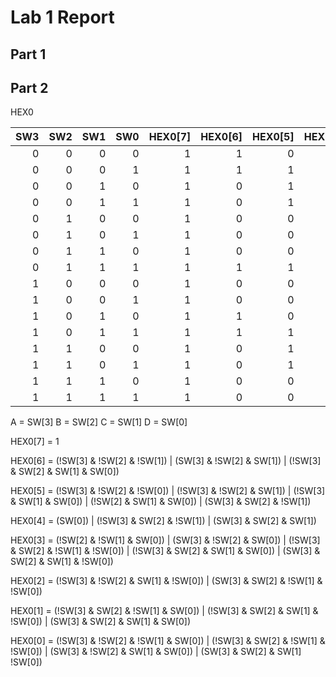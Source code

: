 # Lab 1 Report

## Part 1

## Part 2

HEX0

| SW3 | SW2 | SW1 | SW0 | HEX0[7] | HEX0[6] | HEX0[5] | HEX0[4] | HEX0[3] | HEX0[2] | HEX0[1] | HEX0[0] |
| ---:| ----:| ---:| ---:| ---:| ---:|---:| ---:| ---:| ---:| ---:| ---:|
| 0 | 0 | 0 | 0 |  1|1|0|0|0|0|0|0|
| 0 | 0 | 0 | 1 |  1|1|1|1|1|0|0|1|
| 0 | 0 | 1 | 0 |  1|0|1|0|0|1|0|0|
| 0 | 0 | 1 | 1 |  1|0|1|1|0|0|0|0|
| 0 | 1 | 0 | 0 |  1|0|0|1|1|0|0|1|
| 0 | 1 | 0 | 1 |  1|0|0|1|0|0|1|0|
| 0 | 1 | 1 | 0 |  1|0|0|0|0|0|1|0|
| 0 | 1 | 1 | 1 |  1|1|1|1|1|0|0|0|
| 1 | 0 | 0 | 0 |  1|0|0|0|0|0|0|0|
| 1 | 0 | 0 | 1 |  1|0|0|1|1|0|0|0|
| 1 | 0 | 1 | 0 |  1|1|0|0|0|0|0|0|
| 1 | 0 | 1 | 1 |  1|1|1|1|1|0|0|1|
| 1 | 1 | 0 | 0 |  1|0|1|0|0|1|0|0|
| 1 | 1 | 0 | 1 |  1|0|1|1|0|0|0|0|
| 1 | 1 | 1 | 0 |  1|0|0|1|1|0|0|1|
| 1 | 1 | 1 | 1 |  1|0|0|1|0|0|1|0|


A = SW[3] B = SW[2] C = SW[1] D = SW[0]

HEX0[7] = 1

HEX0[6] = (!SW[3] & !SW[2] & !SW[1]) | (SW[3] & !SW[2] & SW[1]) | (!SW[3] & SW[2] & SW[1] & SW[0])

HEX0[5] = (!SW[3] & !SW[2] & !SW[0]) | (!SW[3] & !SW[2] & SW[1]) | (!SW[3] & SW[1] & SW[0]) | (!SW[2] & SW[1] & SW[0]) | (SW[3] & SW[2] & !SW[1])

HEX0[4] = (SW[0]) | (!SW[3] & SW[2] & !SW[1]) | (SW[3] & SW[2] & SW[1])

HEX0[3] = (!SW[2] & !SW[1] & SW[0]) | (SW[3] & !SW[2] & SW[0]) | (!SW[3] & SW[2] & !SW[1] & !SW[0]) | (!SW[3] & SW[2] & SW[1] & SW[0]) | (SW[3] & SW[2] & SW[1] & !SW[0])

HEX0[2] = (!SW[3] & !SW[2] & SW[1] & !SW[0]) | (SW[3] & SW[2] & !SW[1] & !SW[0])

HEX0[1] = (!SW[3] & SW[2] & !SW[1] & SW[0]) | (!SW[3] & SW[2] & SW[1] & !SW[0]) | (SW[3] & SW[2] & SW[1] & SW[0])

HEX0[0] = (!SW[3] & !SW[2] & !SW[1] & SW[0]) | (!SW[3] & SW[2] & !SW[1] & !SW[0]) | (SW[3] & !SW[2] & SW[1] & SW[0]) | (SW[3] & SW[2] & SW[1] !SW[0])